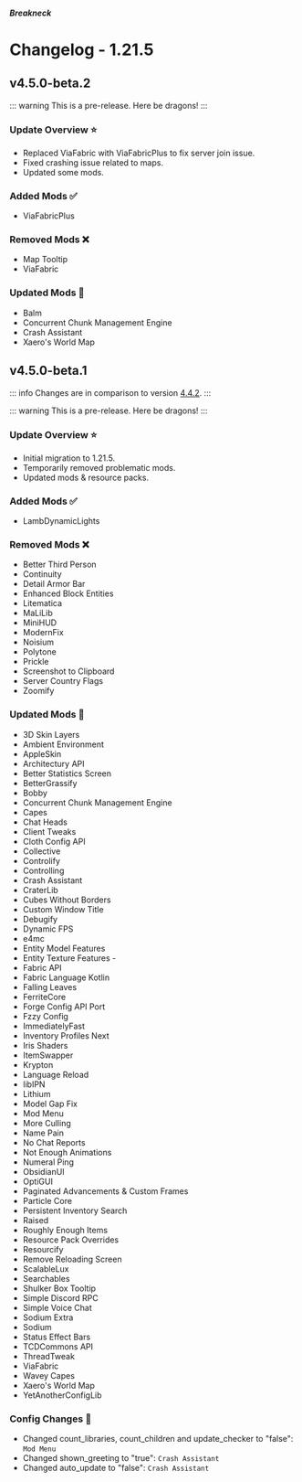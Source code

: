 




##### Breakneck

# Changelog - 1.21.5

## v4.5.0-beta.2 <a href='#v4.5.0-beta.2' id='v4.5.0-beta.2'></a>

<a href='https://github.com/CrismPack/Breakneck/blob/1.21.5/Changelogs/changelog_mods_4.5.0-beta.2.md'><Badge type='tip' text='Mod Updates'/></a><Badge type='info' text='Fabric Loader 0.16.14'/><Badge type='info' text='2025-04-25'/>

::: warning
This is a pre-release. Here be dragons!
:::

### Update Overview ⭐

- Replaced ViaFabric with ViaFabricPlus to fix server join issue.
- Fixed crashing issue related to maps.
- Updated some mods.

### Added Mods ✅

- ViaFabricPlus

### Removed Mods ❌

- Map Tooltip
- ViaFabric

### Updated Mods 🔄

- Balm
- Concurrent Chunk Management Engine
- Crash Assistant
- Xaero's World Map

## v4.5.0-beta.1 <a href='#v4.5.0-beta.1' id='v4.5.0-beta.1'></a>

<a href='https://github.com/CrismPack/Breakneck/blob/1.21.5/Changelogs/changelog_mods_4.5.0-beta.1.md'><Badge type='tip' text='Mod Updates'/></a><Badge type='info' text='Fabric Loader 0.16.14'/><Badge type='info' text='2025-04-21'/>

::: info
Changes are in comparison to version [4.4.2](1.21.4.md#v4.4.2).
:::

::: warning
This is a pre-release. Here be dragons!
:::

### Update Overview ⭐

- Initial migration to 1.21.5.
- Temporarily removed problematic mods.
- Updated mods & resource packs.

### Added Mods ✅

- LambDynamicLights

### Removed Mods ❌

- Better Third Person
- Continuity
- Detail Armor Bar
- Enhanced Block Entities
- Litematica
- MaLiLib
- MiniHUD
- ModernFix
- Noisium
- Polytone
- Prickle
- Screenshot to Clipboard
- Server Country Flags
- Zoomify

### Updated Mods 🔄

- 3D Skin Layers
- Ambient Environment
- AppleSkin
- Architectury API
- Better Statistics Screen
- BetterGrassify
- Bobby
- Concurrent Chunk Management Engine
- Capes
- Chat Heads
- Client Tweaks
- Cloth Config API
- Collective
- Controlify
- Controlling
- Crash Assistant
- CraterLib
- Cubes Without Borders
- Custom Window Title
- Debugify
- Dynamic FPS
- e4mc
- Entity Model Features
- Entity Texture Features -
- Fabric API
- Fabric Language Kotlin
- Falling Leaves
- FerriteCore
- Forge Config API Port
- Fzzy Config
- ImmediatelyFast
- Inventory Profiles Next
- Iris Shaders
- ItemSwapper
- Krypton
- Language Reload
- libIPN
- Lithium
- Model Gap Fix
- Mod Menu
- More Culling
- Name Pain
- No Chat Reports
- Not Enough Animations
- Numeral Ping
- ObsidianUI
- OptiGUI
- Paginated Advancements & Custom Frames
- Particle Core
- Persistent Inventory Search
- Raised
- Roughly Enough Items
- Resource Pack Overrides
- Resourcify
- Remove Reloading Screen
- ScalableLux
- Searchables
- Shulker Box Tooltip
- Simple Discord RPC
- Simple Voice Chat
- Sodium Extra
- Sodium
- Status Effect Bars
- TCDCommons API
- ThreadTweak
- ViaFabric
- Wavey Capes
- Xaero's World Map
- YetAnotherConfigLib

### Config Changes 📝

- Changed count_libraries, count_children and update_checker to "false": `Mod Menu`
- Changed shown_greeting to "true": `Crash Assistant`
- Changed auto_update to "false": `Crash Assistant`